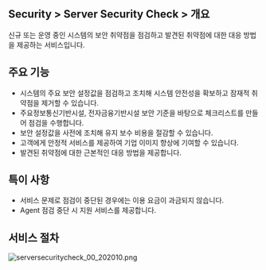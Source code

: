 ## Security > Server Security Check > 개요

신규 또는 운영 중인 시스템의 보안 취약점을 점검하고 발견된 취약점에 대한 대응 방법을 제공하는 서비스입니다.

## 주요 기능

* 시스템의 주요 보안 설정값을 점검하고 조치해 시스템 안전성을 확보하고 잠재적 취약점을 제거할 수 있습니다.
* 주요정보통신기반시설, 전자금융기반시설 보안 기준을 바탕으로 체크리스트를 만들어 점검을 수행합니다.
* 보안 설정값을 사전에 조치해 유지 보수 비용을 절감할 수 있습니다.
* 고객에게 안정적 서비스를 제공하여 기업 이미지 향상에 기여할 수 있습니다.
* 발견된 취약점에 대한 근본적인 대응 방법을 제공합니다.

## 특이 사항

* 서비스 문제로 점검이 중단된 경우에는 이용 요금이 과금되지 않습니다.
* Agent 점검 중단 시 지원 서비스를 제공합니다.

## 서비스 절차

![serversecuritycheck_00_202010.png](https://static.toastoven.net/prod_serversecuritycheck/serversecuritycheck_00_202010.png)
